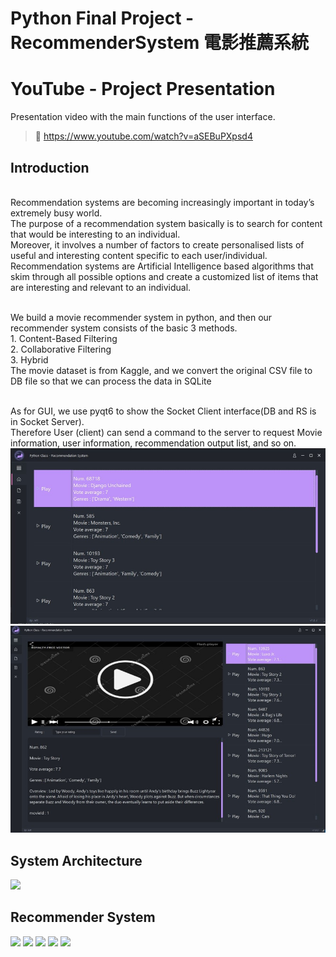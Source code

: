 # Python Final Project - RecommenderSystem 電影推薦系統 #

# YouTube - Project Presentation
Presentation video with the main functions of the user interface.
> 🔗 https://www.youtube.com/watch?v=aSEBuPXpsd4

## Introduction ##
<br />Recommendation systems are becoming increasingly important in today’s extremely busy world.
<br />The purpose of a recommendation system basically is to search for content that would be interesting to an individual. 
<br />Moreover, it involves a number of factors to create personalised lists of useful and interesting content specific to each user/individual. 
<br />Recommendation systems are Artificial Intelligence based algorithms that skim through all possible options and create a customized list of items that are interesting and relevant to an individual.

<br />We build a movie recommender system in python, and then our recommender system consists of the basic 3 methods.
<br />1. Content-Based Filtering
<br />2. Collaborative Filtering
<br />3. Hybrid
<br />The movie dataset is from Kaggle, and we convert the original CSV file to DB file so that we can process the data in SQLite

<br />As for GUI, we use pyqt6 to show the Socket Client interface(DB and RS is in Socket Server).
<br />Therefore User (client) can send a command to the server to request Movie information, user information, recommendation output list, and so on.
<img src="./readme_Image/GUI_HomePage.jpg"/>
<img src="./readme_Image/GUI_VideoPage.jpg"/>

## System Architecture ##
<img src="./readme_Image/SystemArchitecture.jpg"/>

## Recommender System ##
<img src="./readme_Image/RecommenderSystem-1.jpg"/>
<img src="./readme_Image/RecommenderSystem-2.jpg"/>
<img src="./readme_Image/RecommenderSystem-3.jpg"/>
<img src="./readme_Image/RecommenderSystem-4.jpg"/>
<img src="./readme_Image/RecommenderSystem-5.jpg"/>
